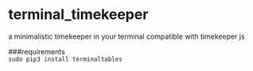 # terminal_timekeeper
a minimalistic timekeeper in your terminal
compatible with timekeeper js

###requirements  
`sudo pip3 install terminaltables`
